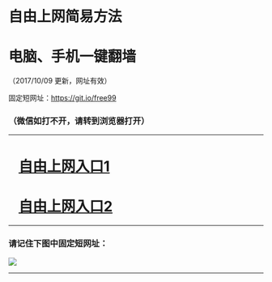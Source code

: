 ﻿# 自由上网简易方法

# 电脑、手机一键翻墙

（2017/10/09 更新，网址有效）

固定短网址：https://git.io/free99

### （微信如打不开，请转到浏览器打开）


***





# &nbsp;&nbsp; <a href="http://ft1929922499.fwq-tz-1001.info/fwqtz01.html?t=100900110240 " target="_blank">自由上网入口1</a>
# &nbsp;&nbsp; <a href="http://ft2180822338.fwq-tz-1002.info/fwqtz02.html?t=100900113818 " target="_blank">自由上网入口2</a>
***

### 请记住下图中固定短网址：

<img src="https://s3-us-west-2.amazonaws.com/fwq-1001/yjfq-20170905okok.png" /> 


***

